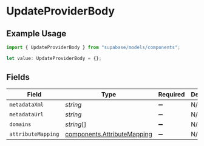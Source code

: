 # UpdateProviderBody

## Example Usage

```typescript
import { UpdateProviderBody } from "supabase/models/components";

let value: UpdateProviderBody = {};
```

## Fields

| Field                                                                      | Type                                                                       | Required                                                                   | Description                                                                |
| -------------------------------------------------------------------------- | -------------------------------------------------------------------------- | -------------------------------------------------------------------------- | -------------------------------------------------------------------------- |
| `metadataXml`                                                              | *string*                                                                   | :heavy_minus_sign:                                                         | N/A                                                                        |
| `metadataUrl`                                                              | *string*                                                                   | :heavy_minus_sign:                                                         | N/A                                                                        |
| `domains`                                                                  | *string*[]                                                                 | :heavy_minus_sign:                                                         | N/A                                                                        |
| `attributeMapping`                                                         | [components.AttributeMapping](../../models/components/attributemapping.md) | :heavy_minus_sign:                                                         | N/A                                                                        |